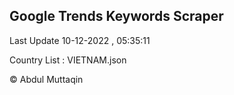 

## Google Trends Keywords Scraper 
 
Last Update 10-12-2022 , 05:35:11

Country List :
VIETNAM.json



© Abdul Muttaqin 
